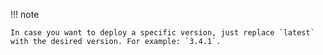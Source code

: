 !!! note

    In case you want to deploy a specific version, just replace `latest` with the desired version. For example: `3.4.1`.
